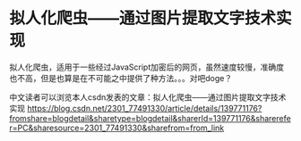 # 拟人化爬虫——通过图片提取文字技术实现
拟人化爬虫，适用于一些经过JavaScript加密后的网页，虽然速度较慢，准确度也不高，但是也算是在不可能之中提供了种方法。。。对吧doge？

中文读者可以浏览本人csdn发表的文章：拟人化爬虫——通过图片提取文字技术实现
https://blog.csdn.net/2301_77491330/article/details/139771176?fromshare=blogdetail&sharetype=blogdetail&sharerId=139771176&sharerefer=PC&sharesource=2301_77491330&sharefrom=from_link
